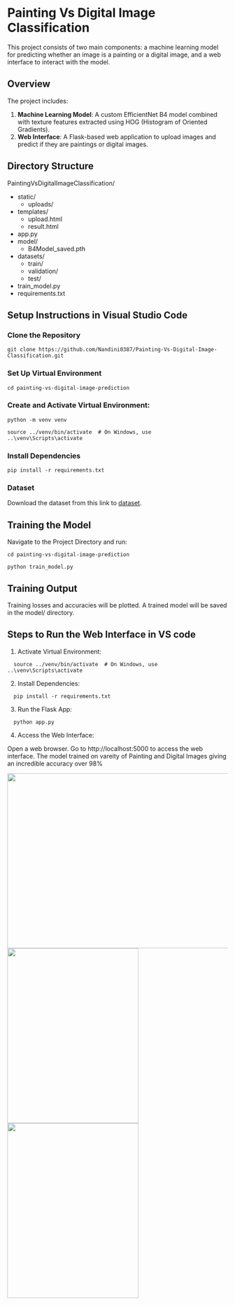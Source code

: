 # Painting Vs Digital Image Classification

This project consists of two main components: a machine learning model for predicting whether an image is a painting or a digital image, and a web interface to interact with the model.


## Overview

The project includes:
1. **Machine Learning Model**: A custom EfficientNet B4 model combined with texture features extracted using HOG (Histogram of Oriented Gradients).
2. **Web Interface**: A Flask-based web application to upload images and predict if they are paintings or digital images.

## Directory Structure

PaintingVsDigitalImageClassification/
- static/
   - uploads/  
- templates/
   - upload.html
   - result.html
- app.py  
- model/
   - B4Model_saved.pth  
- datasets/
   - train/ 
   - validation/ 
   - test/
- train_model.py   
- requirements.txt 

## Setup Instructions in Visual Studio Code

### Clone the Repository
```
git clone https://github.com/Nandini0387/Painting-Vs-Digital-Image-Classification.git
```

### Set Up Virtual Environment
```
cd painting-vs-digital-image-prediction
```

### Create and Activate Virtual Environment:
```
python -m venv venv

source ../venv/bin/activate  # On Windows, use ..\venv\Scripts\activate
```
### Install Dependencies
```
pip install -r requirements.txt
```
### Dataset

Download the dataset from this link to [dataset](https://drive.google.com/drive/folders/1plINLSLzs73p16Vp3dUex1-UYQQn0ZeK?usp=drive_link).

## Training the Model
Navigate to the Project Directory and run:
```
cd painting-vs-digital-image-prediction 
```
```
python train_model.py
````
## Training Output
Training losses and accuracies will be plotted.
A trained model will be saved in the model/ directory.

## Steps to Run the Web Interface in VS code
1. Activate Virtual Environment:
```
  source ../venv/bin/activate  # On Windows, use ..\venv\Scripts\activate
```
2. Install Dependencies:
```
  pip install -r requirements.txt
```
3. Run the Flask App:
```
  python app.py
```
4. Access the Web Interface:

  Open a web browser.
  Go to http://localhost:5000 to access the web interface.
  The model trained on vareity of Painting and Digital Images giving an incredible accuracy over 98%
  
<img src="https://github.com/Nandini0387/Painting-Vs-Digital-Image-Classification/assets/137043974/9918efcb-f2e0-43f2-ac6f-400a29e5a0a1" width="700" height="400">
<img src="https://github.com/Nandini0387/Painting-Vs-Digital-Image-Classification/assets/137043974/e21e4233-629e-4531-bd5a-bcef3a3058ca" width="300" height="400">
<img src="https://github.com/Nandini0387/Painting-Vs-Digital-Image-Classification/assets/137043974/cbc80d5c-b529-4853-b0d6-6e1569c2aead" width="300" height="400">
